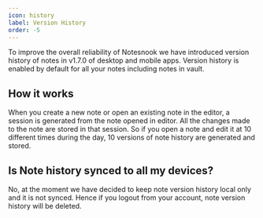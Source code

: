 ```yaml
---
icon: history
label: Version History
order: -5
---
```


To improve the overall reliability of Notesnook we have introduced version history of notes in v1.7.0 of desktop and mobile apps. Version history is enabled by default for all your notes including notes in vault.

## How it works
When you create a new note or open an existing note in the editor, a session is generated from the note opened in editor. All the changes made to the note are stored in that session. So if you open a note and edit it at 10 different times during the day, 10 versions of note history are generated and stored. 

## Is Note history synced to all my devices?
No, at the moment we have decided to keep note version history local only and it is not synced. Hence if you logout from your account, note version history will be deleted.